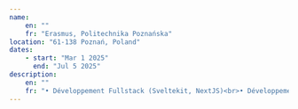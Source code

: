 ```yaml
---
name:
    en: ""
    fr: "Erasmus, Politechnika Poznańska"
location: "61-138 Poznań, Poland"
dates:
    - start: "Mar 1 2025"
      end: "Jul 5 2025"
description:
    en: ""
    fr: "• Développement Fullstack (Sveltekit, NextJS)<br>• Développement application de bureau (MAUI)<br>• Cybersécurité<br>• Projets de groupe<br>• Design et modélisation logicielle"
---
```

